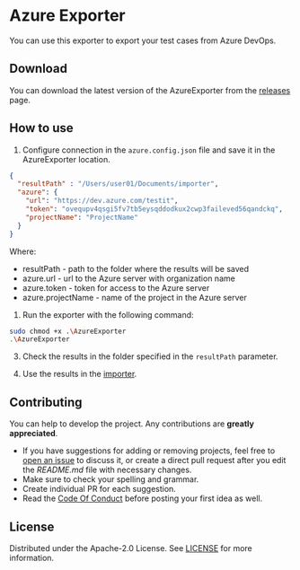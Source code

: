 # Azure Exporter

You can use this exporter to export your test cases from Azure DevOps.

## Download

You can download the latest version of the AzureExporter from the [releases](https://github.com/testit-tms/migrators/releases/latest) page.

## How to use

1. Configure connection in the `azure.config.json` file and save it in the AzureExporter location.

```json
{
  "resultPath" : "/Users/user01/Documents/importer",
  "azure": {
    "url": "https://dev.azure.com/testit",
    "token": "ovequpv4qsgi5fv7tb5eysqddodkux2cwp3faileved56qandckq",
    "projectName": "ProjectName"
  }
}
```

Where:

- resultPath - path to the folder where the results will be saved
- azure.url - url to the Azure server with organization name
- azure.token - token for access to the Azure server
- azure.projectName - name of the project in the Azure server

1. Run the exporter with the following command:

```bash
sudo chmod +x .\AzureExporter  
.\AzureExporter
```

3. Check the results in the folder specified in the `resultPath` parameter.

4. Use the results in the [importer](https://github.com/testit-tms/migrators/tree/main/Migrators/Importer/Readme.md).

## Contributing

You can help to develop the project. Any contributions are **greatly appreciated**.

- If you have suggestions for adding or removing projects, feel free
  to [open an issue](https://github.com/testit-tms/migrators/issues/new) to discuss it, or create a direct pull
  request after you edit the *README.md* file with necessary changes.
- Make sure to check your spelling and grammar.
- Create individual PR for each suggestion.
- Read the [Code Of Conduct](https://github.com/testit-tms/migrators/blob/main/CODE_OF_CONDUCT.md) before posting
  your first idea as well.

## License

Distributed under the Apache-2.0 License.
See [LICENSE](https://github.com/testit-tms/migrators/blob/main/LICENSE) for more information.
